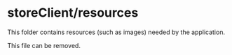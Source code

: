 # storeClient/resources

This folder contains resources (such as images) needed by the application. 

This file can be removed.
